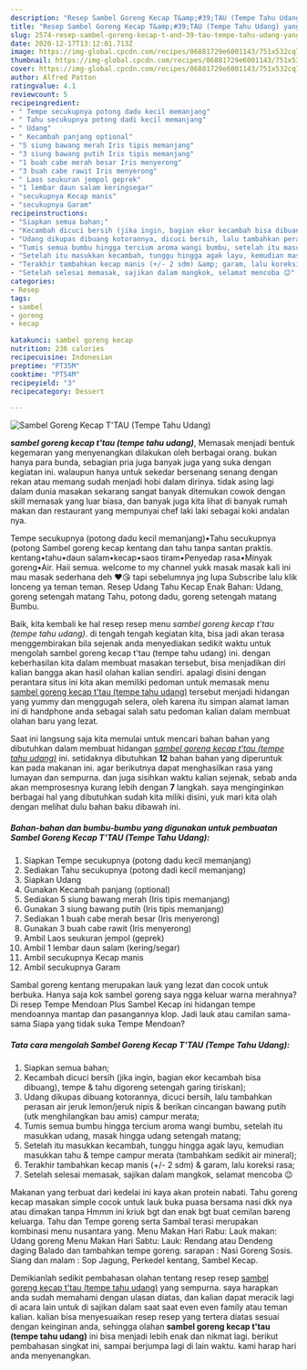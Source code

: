 ```yaml
---
description: "Resep Sambel Goreng Kecap T&amp;#39;TAU (Tempe Tahu Udang) yang Menggugah Selera"
title: "Resep Sambel Goreng Kecap T&amp;#39;TAU (Tempe Tahu Udang) yang Menggugah Selera"
slug: 2574-resep-sambel-goreng-kecap-t-and-39-tau-tempe-tahu-udang-yang-menggugah-selera
date: 2020-12-17T13:12:01.713Z
image: https://img-global.cpcdn.com/recipes/06881729e6001143/751x532cq70/sambel-goreng-kecap-ttau-tempe-tahu-udang-foto-resep-utama.jpg
thumbnail: https://img-global.cpcdn.com/recipes/06881729e6001143/751x532cq70/sambel-goreng-kecap-ttau-tempe-tahu-udang-foto-resep-utama.jpg
cover: https://img-global.cpcdn.com/recipes/06881729e6001143/751x532cq70/sambel-goreng-kecap-ttau-tempe-tahu-udang-foto-resep-utama.jpg
author: Alfred Patton
ratingvalue: 4.1
reviewcount: 5
recipeingredient:
- " Tempe secukupnya potong dadu kecil memanjang"
- " Tahu secukupnya potong dadi kecil memanjang"
- " Udang"
- " Kecambah panjang optional"
- "5 siung bawang merah Iris tipis memanjang"
- "3 siung bawang putih Iris tipis memanjang"
- "1 buah cabe merah besar Iris menyerong"
- "3 buah cabe rawit Iris menyerong"
- " Laos seukuran jempol geprek"
- "1 lembar daun salam keringsegar"
- "secukupnya Kecap manis"
- "secukupnya Garam"
recipeinstructions:
- "Siapkan semua bahan;"
- "Kecambah dicuci bersih (jika ingin, bagian ekor kecambah bisa dibuang), tempe &amp; tahu digoreng setengah garing tiriskan);"
- "Udang dikupas dibuang kotorannya, dicuci bersih, lalu tambahkan perasan air jeruk lemon/jeruk nipis &amp; berikan cincangan bawang putih (utk menghilangkan bau amis) campur merata;"
- "Tumis semua bumbu hingga tercium aroma wangi bumbu, setelah itu masukkan udang, masak hingga udang setengah matang;"
- "Setelah itu masukkan kecambah, tunggu hingga agak layu, kemudian masukkan tahu &amp; tempe campur merata (tambahkam sedikit air mineral);"
- "Terakhir tambahkan kecap manis (+/- 2 sdm) &amp; garam, lalu koreksi rasa;"
- "Setelah selesai memasak, sajikan dalam mangkok, selamat mencoba 😉"
categories:
- Resep
tags:
- sambel
- goreng
- kecap

katakunci: sambel goreng kecap 
nutrition: 236 calories
recipecuisine: Indonesian
preptime: "PT35M"
cooktime: "PT54M"
recipeyield: "3"
recipecategory: Dessert

---
```



![Sambel Goreng Kecap T&#39;TAU (Tempe Tahu Udang)](https://img-global.cpcdn.com/recipes/06881729e6001143/751x532cq70/sambel-goreng-kecap-ttau-tempe-tahu-udang-foto-resep-utama.jpg)

<b><i>sambel goreng kecap t&#39;tau (tempe tahu udang)</i></b>, Memasak menjadi bentuk kegemaran yang menyenangkan dilakukan oleh berbagai orang. bukan hanya para bunda, sebagian pria juga banyak juga yang suka dengan kegiatan ini. walaupun hanya untuk sekedar bersenang senang dengan rekan atau memang sudah menjadi hobi dalam dirinya. tidak asing lagi dalam dunia masakan sekarang sangat banyak ditemukan cowok dengan skill memasak yang luar biasa, dan banyak juga kita lihat di banyak rumah makan dan restaurant yang mempunyai chef laki laki sebagai koki andalan nya.

Tempe secukupnya (potong dadu kecil memanjang)•Tahu secukupnya (potong Sambel goreng kecap kentang dan tahu tanpa santan praktis. kentang•tahu•daun salam•kecap•saos tiram•Penyedap rasa•Minyak goreng•Air. Haii semua. welcome to my channel yukk masak masak kali ini mau masak sederhana deh ❤😘 tapi sebelumnya jng lupa Subscribe lalu klik lonceng ya teman teman. Resep Udang Tahu Kecap Enak Bahan: Udang, goreng setengah matang Tahu, potong dadu, goreng setengah matang Bumbu.

Baik, kita kembali ke hal resep resep menu <i>sambel goreng kecap t&#39;tau (tempe tahu udang)</i>. di tengah tengah kegiatan kita, bisa jadi akan terasa menggembirakan bila sejenak anda menyediakan sedikit waktu untuk mengolah sambel goreng kecap t&#39;tau (tempe tahu udang) ini. dengan keberhasilan kita dalam membuat masakan tersebut, bisa menjadikan diri kalian bangga akan hasil olahan kalian sendiri. apalagi disini dengan perantara situs ini kita akan memiliki pedoman untuk memasak menu <u>sambel goreng kecap t&#39;tau (tempe tahu udang)</u> tersebut menjadi hidangan yang yummy dan menggugah selera, oleh karena itu simpan alamat laman ini di handphone anda sebagai salah satu pedoman kalian dalam membuat olahan baru yang lezat.


Saat ini langsung saja kita memulai untuk mencari bahan bahan yang dibutuhkan dalam membuat hidangan <u><i>sambel goreng kecap t&#39;tau (tempe tahu udang)</i></u> ini. setidaknya dibutuhkan <b>12</b> bahan bahan yang diperuntuk kan pada makanan ini. agar berikutnya dapat menghasilkan rasa yang lumayan dan sempurna. dan juga sisihkan waktu kalian sejenak, sebab anda akan memprosesnya kurang lebih dengan <b>7</b> langkah. saya menginginkan berbagai hal yang dibutuhkan sudah kita miliki disini, yuk mari kita olah dengan melihat dulu bahan baku dibawah ini.

<!--inarticleads1-->

##### Bahan-bahan dan bumbu-bumbu yang digunakan untuk pembuatan Sambel Goreng Kecap T&#39;TAU (Tempe Tahu Udang):

1. Siapkan  Tempe secukupnya (potong dadu kecil memanjang)
1. Sediakan  Tahu secukupnya (potong dadi kecil memanjang)
1. Siapkan  Udang
1. Gunakan  Kecambah panjang (optional)
1. Sediakan 5 siung bawang merah (Iris tipis memanjang)
1. Gunakan 3 siung bawang putih (Iris tipis memanjang)
1. Sediakan 1 buah cabe merah besar (Iris menyerong)
1. Gunakan 3 buah cabe rawit (Iris menyerong)
1. Ambil  Laos seukuran jempol (geprek)
1. Ambil 1 lembar daun salam (kering/segar)
1. Ambil secukupnya Kecap manis
1. Ambil secukupnya Garam


Sambal goreng kentang merupakan lauk yang lezat dan cocok untuk berbuka. Hanya saja kok sambel goreng saya ngga keluar warna merahnya? Di resep Tempe Mendoan Plus Sambel Kecap ini hidangan tempe mendoannya mantap dan pasangannya klop. Jadi lauk atau camilan sama-sama Siapa yang tidak suka Tempe Mendoan? 

<!--inarticleads2-->

##### Tata cara mengolah Sambel Goreng Kecap T&#39;TAU (Tempe Tahu Udang):

1. Siapkan semua bahan;
1. Kecambah dicuci bersih (jika ingin, bagian ekor kecambah bisa dibuang), tempe &amp; tahu digoreng setengah garing tiriskan);
1. Udang dikupas dibuang kotorannya, dicuci bersih, lalu tambahkan perasan air jeruk lemon/jeruk nipis &amp; berikan cincangan bawang putih (utk menghilangkan bau amis) campur merata;
1. Tumis semua bumbu hingga tercium aroma wangi bumbu, setelah itu masukkan udang, masak hingga udang setengah matang;
1. Setelah itu masukkan kecambah, tunggu hingga agak layu, kemudian masukkan tahu &amp; tempe campur merata (tambahkam sedikit air mineral);
1. Terakhir tambahkan kecap manis (+/- 2 sdm) &amp; garam, lalu koreksi rasa;
1. Setelah selesai memasak, sajikan dalam mangkok, selamat mencoba 😉


Makanan yang terbuat dari kedelai ini kaya akan protein nabati. Tahu goreng kecap masakan simple cocok untuk lauk buka puasa bersama nasi dkk nya atau dimakan tanpa Hmmm ini kriuk bgt dan enak bgt buat cemilan bareng keluarga. Tahu dan Tempe goreng serta Sambal terasi merupakan kombinasi menu nusantara yang. Menu Makan Hari Rabu: Lauk makan: Udang goreng Menu Makan Hari Sabtu: Lauk: Rendang atau Dendeng daging Balado dan tambahkan tempe goreng. sarapan : Nasi Goreng Sosis. Siang dan malam : Sop Jagung, Perkedel kentang, Sambel Kecap. 

Demikianlah sedikit pembahasan olahan tentang resep resep <u>sambel goreng kecap t&#39;tau (tempe tahu udang)</u> yang sempurna. saya harapkan anda sudah memahami dengan ulasan diatas, dan kalian dapat meracik lagi di acara lain untuk di sajikan dalam saat saat even even family atau teman kalian. kalian bisa menyesuaikan resep resep yang tertera diatas sesuai dengan keinginan anda, sehingga olahan <b>sambel goreng kecap t&#39;tau (tempe tahu udang)</b> ini bisa menjadi lebih enak dan nikmat lagi. berikut pembahasan singkat ini, sampai berjumpa lagi di lain waktu. kami harap hari anda menyenangkan.
